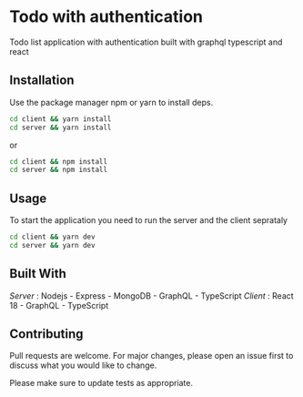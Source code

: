 # Todo with authentication

Todo list application with authentication built with graphql typescript and react

## Installation

Use the package manager npm or yarn to install deps.

```bash
cd client && yarn install 
cd server && yarn install 
```
or
```bash
cd client && npm install 
cd server && npm install 
```

## Usage

To start the application you need to run the server and the client seprataly
```bash
cd client && yarn dev
cd server && yarn dev
```

## Built With
*Server* : Nodejs - Express - MongoDB - GraphQL - TypeScript
*Client* : React 18 - GraphQL - TypeScript

## Contributing

Pull requests are welcome. For major changes, please open an issue first
to discuss what you would like to change.

Please make sure to update tests as appropriate.
